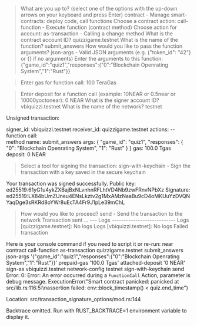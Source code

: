 > What are you up to? (select one of the options with the up-down arrows on your keyboard and press Enter) contract    - Manage smart-contracts: deploy code, call functions
> Choose a contract action: call-function   - Execute function (contract method)
> Сhoose action for account: as-transaction  - Calling a change method
> What is the contract account ID? quizzigame.testnet
> What is the name of the function? submit_answers
> How would you like to pass the function arguments? json-args    - Valid JSON arguments (e.g. {"token_id": "42"} or {} if no arguments)
> Enter the arguments to this function: {"game_id":"quiz1","responses":{"0":"Blockchain Openrating System","1":"Rust"}}

> Enter gas for function call: 100 TeraGas

> Enter deposit for a function call (example: 10NEAR or 0.5near or 10000yoctonear): 0 NEAR
> What is the signer account ID? vbiquizzi.testnet
> What is the name of the network? testnet

Unsigned transaction:

signer_id:    vbiquizzi.testnet
receiver_id:  quizzigame.testnet
actions:
   -- function call:      
                   method name:  submit_answers
                   args:         {
                                   "game_id": "quiz1",
                                   "responses": {
                                     "0": "Blockchain Openrating System",
                                     "1": "Rust"
                                   }
                                 }
                   gas:          100.0 Tgas
                   deposit:      0 NEAR

> Select a tool for signing the transaction: sign-with-keychain               - Sign the transaction with a key saved in the secure keychain

Your transaction was signed successfully.
Public key: ed25519:61yG1u4ykZXBajBxNLvnhnRFLhtVD4Nb9zwFRnvNPbXz
Signature: ed25519:LX84bUmZUneu4ENsLkztv2g1MxAMzNaaBu9cD4oMKUuYzDVQNYaqDge3sRKRd8oYWr8uEcTA4Fr9J1pLe39mChL
> How would you like to proceed? send      - Send the transaction to the network
Transaction sent ...
--- Logs ---------------------------
Logs [quizzigame.testnet]:   No logs
Logs [vbiquizzi.testnet]:   No logs
Failed transaction

Here is your console command if you need to script it or re-run:
near contract call-function as-transaction quizzigame.testnet submit_answers json-args '{"game_id":"quiz1","responses":{"0":"Blockchain Openrating System","1":"Rust"}}' prepaid-gas '100.0 Tgas' attached-deposit '0 NEAR' sign-as vbiquizzi.testnet network-config testnet sign-with-keychain send
Error: 
   0: Error: An error occurred during a `FunctionCall` Action, parameter is debug message.
      ExecutionError("Smart contract panicked: panicked at src/lib.rs:116:5:\nassertion failed: env::block_timestamp() < quiz.end_time")

Location:
   src/transaction_signature_options/mod.rs:144

Backtrace omitted. Run with RUST_BACKTRACE=1 environment variable to display it.
